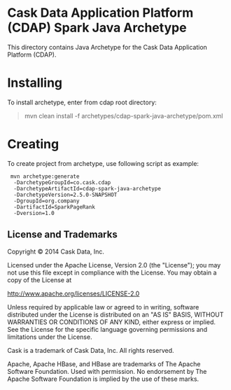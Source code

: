 # Cask Data Application Platform (CDAP) Spark Java Archetype

This directory contains Java Archetype for the Cask Data Application Platform (CDAP).

# Installing

To install archetype, enter from cdap root directory:

> mvn clean install -f archetypes/cdap-spark-java-archetype/pom.xml

# Creating

To create project from archetype, use following script as example:

```
 mvn archetype:generate 					
  -DarchetypeGroupId=co.cask.cdap 			
  -DarchetypeArtifactId=cdap-spark-java-archetype 	
  -DarchetypeVersion=2.5.0-SNAPSHOT 			
  -DgroupId=org.company 					
  -DartifactId=SparkPageRank 				
  -Dversion=1.0						

```  

## License and Trademarks

Copyright © 2014 Cask Data, Inc.

Licensed under the Apache License, Version 2.0 (the "License"); you may not use this file except
in compliance with the License. You may obtain a copy of the License at

http://www.apache.org/licenses/LICENSE-2.0

Unless required by applicable law or agreed to in writing, software distributed under the 
License is distributed on an "AS IS" BASIS, WITHOUT WARRANTIES OR CONDITIONS OF ANY KIND, 
either express or implied. See the License for the specific language governing permissions 
and limitations under the License.

Cask is a trademark of Cask Data, Inc. All rights reserved.

Apache, Apache HBase, and HBase are trademarks of The Apache Software Foundation. Used with
permission. No endorsement by The Apache Software Foundation is implied by the use of these marks.